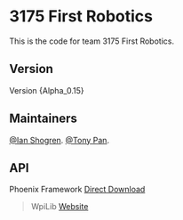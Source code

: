 # 3175 First Robotics

This is the code for team 3175 First Robotics.

## Version
Version {Alpha_0.15}

## Maintainers
[@Ian Shogren](https://github.com/Ianshogren).
[@Tony Pan](https://github.com/tonypan2000).

## API
Phoenix Framework [Direct Download](http://www.ctr-electronics.com/downloads/installers/CTRE%20Phoenix%20Framework%20v5.2.1.1.zip)
>WpiLib [Website](https://wpilib.screenstepslive.com/s/currentCS/m/getting_started/l/599679-installing-eclipse-c-java)
